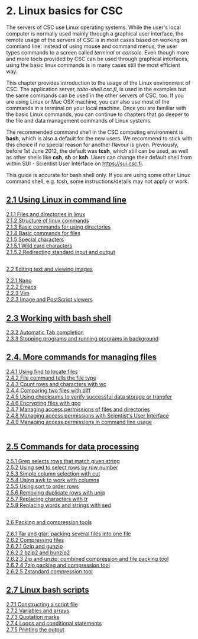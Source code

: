 # 2. Linux basics for CSC

The servers of CSC use Linux operating systems. While the user's local
computer is normally used mainly through a graphical user interface, the
remote usage of the servers of CSC is in most cases based on working on
command line: instead of using mouse and command menus, the user types
commands to a screen called *terminal* or *console*. Even though more
and more tools provided by CSC can be used through graphical interfaces,
using the basic linux commands is in many cases still the most efficient
way.

This chapter provides introduction to the usage of the Linux environment
of CSC. The application server, *taito-shell.csc.fi*, is used in the
examples but the same commands can be used in the other servers of CSC,
too. If you are using Linux or Mac OSX machine, you can also use most of
the commands in a terminal on your local machine. Once you are familiar
with the basic Linux commands, you can continue to chapters that go
deeper to the file and data management commands of Linux systems.

The recommended command shell in the CSC computing environment is
**bash**, which is also a default for the new users. We recommend to
stick with this choice if no special reason for another flavour is
given. Previously, before 1st June 2012, the default was **tcsh**, which
still can be used, as well as other shells like **csh**, **sh** or
**ksh**. Users can change their default shell from within SUI -
Scientist User Interface on <https://sui.csc.fi>.

This guide is accurate for bash shell only. If you are using some other
Linux command shell, e.g. tcsh, some instructions/details may not apply
or work.

## [2.1 Using Linux in command line]

[2.1.1 Files and directories in linux]  
[2.1.2 Structure of linux commands]  
[2.1.3 Basic commands for using directories]  
[2.1.4 Basic commands for files]  
[2.1.5 Special characters]  
[2.1.5.1 Wild card characters]  
[2.1.5.2 Redirecting standard input and output]

##   
[2.2 Editing text and viewing images]

[2.2.1 Nano]  
[2.2.2 Emacs]  
[2.2.3 Vim]  
[2.2.3 Image and PostScript viewers][2.2.3 Vim]

## [2.3 Working with bash shell]

[2.3.2 Automatic Tab completion]  
[2.3.3 Stopping programs and running programs in background]

## [2.4. More commands for managing files]

[2.4.1 Using find to locate files]  
[2.4.2 File command tells the file type]  
[2.4.3 Count rows and characters with wc]  
[2.4.4 Comparing two files with diff]  
[2.4.5 Using checksums to verify successful data storage or transfer]  
[2.4.6 Encrypting files with gpg]  
[2.4.7 Managing access permissions of files and directories]  
[2.4.8 Managing access permissions with Scientist's User Interface]  
[2.4.9 Managing access permissions in command line usage]  
 

## [2.5 Commands for data processing]

[2.5.1 Grep selects rows that match given string]  
[2.5.2 Using sed to select rows by row number]  
[2.5.3 Simple column selection with cut]  
[2.5.4 Using awk to work with columns]  
[2.5.5 Using sort to order rows]  
[2.5.6 Removing duplicate rows with uniq]  
[2.5.7 Replacing characters with tr]  
[2.5.8 Replacing words and strings with sed]

##   
[2.6 Packing and compression tools]

[2.6.1 Tar and gtar: packing several files into one file]  
[2.6.2 Compressing files]  
[2.6.2.1 Gzip and gunzip]  
[2.6.2.2 bzip2 and bunzip2]  
[2.6.2.3 Zip and unzip: combined compression and file packing tool]  
[2.6.2.4 7zip packing and compression tool]  
[2.6.2.5 Zstandard compression tool]  

## [2.7 Linux bash scripts]

[2.7.1 Constructing a script file]  
[2.7.2 Variables and arrays]  
[2.7.3 Quotation marks]  
[2.7.4 Loops and conditional statements]  
[2.7.5 Printing the output]

 

  [2.1 Using Linux in command line]: https://research.csc.fi/csc-guide-using-linux-in-command-line
  [2.1.1 Files and directories in linux]: https://research.csc.fi/csc-guide-using-linux-in-command-line#2.1.1
  [2.1.2 Structure of linux commands]: https://research.csc.fi/csc-guide-using-linux-in-command-line#2.1.2
  [2.1.3 Basic commands for using directories]: https://research.csc.fi/csc-guide-using-linux-in-command-line#2.1.3
  [2.1.4 Basic commands for files]: https://research.csc.fi/csc-guide-using-linux-in-command-line#2.1.4
  [2.1.5 Special characters]: https://research.csc.fi/csc-guide-using-linux-in-command-line#2.1.5
  [2.1.5.1 Wild card characters]: https://research.csc.fi/csc-guide-using-linux-in-command-line#2.1.5.1
  [2.1.5.2 Redirecting standard input and output]: https://research.csc.fi/csc-guide-using-linux-in-command-line#2.1.5.2
  [2.2 Editing text and viewing images]: https://research.csc.fi/csc-guide-text-and-image-processing
  [2.2.1 Nano]: https://research.csc.fi/csc-guide-text-and-image-processing#2.2.1
  [2.2.2 Emacs]: https://research.csc.fi/csc-guide-text-and-image-processing#2.2.2
  [2.2.3 Vim]: https://research.csc.fi/csc-guide-text-and-image-processing#2.2.3
  [2.3 Working with bash shell]: https://research.csc.fi/csc-guide-working-with-bash-shell
  [2.3.2 Automatic Tab completion]: https://research.csc.fi/csc-guide-working-with-bash-shell#2.3.2
  [2.3.3 Stopping programs and running programs in background]: https://research.csc.fi/csc-guide-working-with-bash-shell#2.3.3
  [2.4. More commands for managing files]: https://research.csc.fi/csc-guide-more-commands-for-managing-files
  [2.4.1 Using find to locate files]: https://research.csc.fi/csc-guide-more-commands-for-managing-files#2.4.1
  [2.4.2 File command tells the file type]: https://research.csc.fi/csc-guide-more-commands-for-managing-files#2.4.2
  [2.4.3 Count rows and characters with wc]: https://research.csc.fi/csc-guide-more-commands-for-managing-files#2.4.3
  [2.4.4 Comparing two files with diff]: https://research.csc.fi/csc-guide-more-commands-for-managing-files#2.4.4
  [2.4.5 Using checksums to verify successful data storage or transfer]:
    https://research.csc.fi/csc-guide-more-commands-for-managing-files#2.4.5
  [2.4.6 Encrypting files with gpg]: https://research.csc.fi/csc-guide-more-commands-for-managing-files#2.4.6
  [2.4.7 Managing access permissions of files and directories]: https://research.csc.fi/csc-guide-more-commands-for-managing-files#2.4.7
  [2.4.8 Managing access permissions with Scientist's User Interface]: https://research.csc.fi/csc-guide-more-commands-for-managing-files#2.4.8
  [2.4.9 Managing access permissions in command line usage]: https://research.csc.fi/csc-guide-more-commands-for-managing-files#2.4.9
  [2.5 Commands for data processing]: https://research.csc.fi/csc-guide-commands-for-data-processing
  [2.5.1 Grep selects rows that match given string]: https://research.csc.fi/csc-guide-commands-for-data-processing#2.5.1
  [2.5.2 Using sed to select rows by row number]: https://research.csc.fi/csc-guide-commands-for-data-processing#2.5.2
  [2.5.3 Simple column selection with cut]: https://research.csc.fi/csc-guide-commands-for-data-processing#2.5.3
  [2.5.4 Using awk to work with columns]: https://research.csc.fi/csc-guide-commands-for-data-processing#2.5.4
  [2.5.5 Using sort to order rows]: https://research.csc.fi/csc-guide-commands-for-data-processing#2.5.5
  [2.5.6 Removing duplicate rows with uniq]: https://research.csc.fi/csc-guide-commands-for-data-processing#2.5.6
  [2.5.7 Replacing characters with tr]: https://research.csc.fi/csc-guide-commands-for-data-processing#2.5.7
  [2.5.8 Replacing words and strings with sed]: https://research.csc.fi/csc-guide-commands-for-data-processing#2.5.8
  [2.6 Packing and compression tools]: https://research.csc.fi/csc-guide-packing-and-compression-tools
  [2.6.1 Tar and gtar: packing several files into one file]: https://research.csc.fi/csc-guide-packing-and-compression-tools#2.6.1
  [2.6.2 Compressing files]: https://research.csc.fi/csc-guide-packing-and-compression-tools#2.6.2
  [2.6.2.1 Gzip and gunzip]: https://research.csc.fi/csc-guide-packing-and-compression-tools#2.6.2.1
  [2.6.2.2 bzip2 and bunzip2]: https://research.csc.fi/csc-guide-packing-and-compression-tools#2.6.2.2
  [2.6.2.3 Zip and unzip: combined compression and file packing tool]: https://research.csc.fi/csc-guide-packing-and-compression-tools#2.6.2.3
  [2.6.2.4 7zip packing and compression tool]: https://research.csc.fi/csc-guide-packing-and-compression-tools#2.6.2.4
  [2.6.2.5 Zstandard compression tool]: https://research.csc.fi/csc-guide-packing-and-compression-tools#2.6.2.5
  [2.7 Linux bash scripts]: https://research.csc.fi/csc-guide-linux-bash-scripts
  [2.7.1 Constructing a script file]: https://research.csc.fi/csc-guide-linux-bash-scripts#2.7.1
  [2.7.2 Variables and arrays]: https://research.csc.fi/csc-guide-linux-bash-scripts#2.7.2
  [2.7.3 Quotation marks]: https://research.csc.fi/csc-guide-linux-bash-scripts#2.7.3
  [2.7.4 Loops and conditional statements]: https://research.csc.fi/csc-guide-linux-bash-scripts#2.7.4
  [2.7.5 Printing the output]: https://research.csc.fi/csc-guide-linux-bash-scripts#2.7.5
